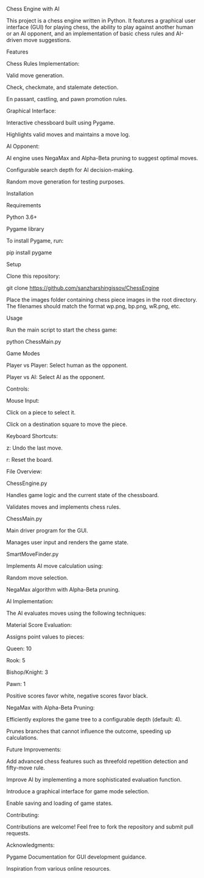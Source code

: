 Chess Engine with AI

This project is a chess engine written in Python. It features a graphical user interface (GUI) for playing chess, 
the ability to play against another human or an AI opponent, 
and an implementation of basic chess rules and AI-driven move suggestions.

Features

Chess Rules Implementation:

Valid move generation.

Check, checkmate, and stalemate detection.

En passant, castling, and pawn promotion rules.

Graphical Interface:

Interactive chessboard built using Pygame.

Highlights valid moves and maintains a move log.

AI Opponent:

AI engine uses NegaMax and Alpha-Beta pruning to suggest optimal moves.

Configurable search depth for AI decision-making.

Random move generation for testing purposes.

Installation

Requirements

Python 3.6+

Pygame library

To install Pygame, run:

pip install pygame

Setup

Clone this repository:

git clone <https://github.com/sanzharshingissov/ChessEngine>

Place the images folder containing chess piece images in the root directory. The filenames should match the format wp.png, bp.png, wR.png, etc.

Usage

Run the main script to start the chess game:

python ChessMain.py

Game Modes

Player vs Player: Select human as the opponent.

Player vs AI: Select AI as the opponent.

Controls:

Mouse Input:

Click on a piece to select it.

Click on a destination square to move the piece.

Keyboard Shortcuts:

z: Undo the last move.

r: Reset the board.

File Overview:

ChessEngine.py

Handles game logic and the current state of the chessboard.

Validates moves and implements chess rules.

ChessMain.py

Main driver program for the GUI.

Manages user input and renders the game state.

SmartMoveFinder.py

Implements AI move calculation using:

Random move selection.

NegaMax algorithm with Alpha-Beta pruning.

AI Implementation:

The AI evaluates moves using the following techniques:

Material Score Evaluation:

Assigns point values to pieces:

Queen: 10

Rook: 5

Bishop/Knight: 3

Pawn: 1

Positive scores favor white, negative scores favor black.

NegaMax with Alpha-Beta Pruning:

Efficiently explores the game tree to a configurable depth (default: 4).

Prunes branches that cannot influence the outcome, speeding up calculations.

Future Improvements:

Add advanced chess features such as threefold repetition detection and fifty-move rule.

Improve AI by implementing a more sophisticated evaluation function.

Introduce a graphical interface for game mode selection.

Enable saving and loading of game states.

Contributing:

Contributions are welcome! Feel free to fork the repository and submit pull requests.

Acknowledgments:

Pygame Documentation for GUI development guidance.

Inspiration from various online resources.